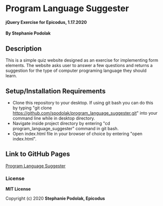 # Program Language Suggester

#### jQuery Exercise for Epicodus, 1.17.2020

#### By Stephanie Podolak

## Description

This is a simple quiz website designed as an exercise for implementing form elements. The website asks user to answer a few questions and returns a suggestion for the type of computer programing language they should learn. 

## Setup/Installation Requirements

* Clone this repository to your desktop. If using git bash you can do this by typing "git clone https://github.com/spodolak/program_language_suggester.git" into your command line while in desktop directory.
* Navigate inside project directory by entering "cd  program_language_suggester" command in git bash. 
* Open index.html file in your browser of choice by entering "open index.html".

## Link to GitHub Pages
[Program Language Suggester](https://spodolak.github.io/program_language_suggester/)

### License

**MIT License**

Copyright (c) 2020 **Stephanie Podolak, Epicodus**